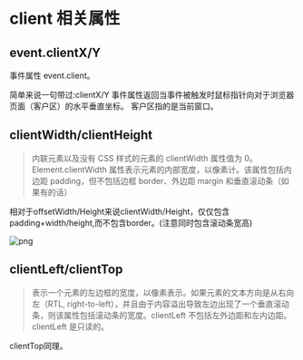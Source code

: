 # client 相关属性

## event.clientX/Y

事件属性 event.client。

简单来说一句带过:clientX/Y 事件属性返回当事件被触发时鼠标指针向对于浏览器页面（客户区）的水平垂直坐标。 客户区指的是当前窗口。


## clientWidth/clientHeight

> 内联元素以及没有 CSS 样式的元素的 clientWidth 属性值为 0。Element.clientWidth 属性表示元素的内部宽度，以像素计。该属性包括内边距 padding，但不包括边框 border、外边距 margin 和垂直滚动条（如果有的话）

相对于offsetWidth/Height来说clientWidth/Height，仅仅包含padding+width/height,而不包含border。(注意同时包含滚动条宽高)

![png](https://developer.mozilla.org/@api/deki/files/185/=Dimensions-client.png)


## clientLeft/clientTop

> 表示一个元素的左边框的宽度，以像素表示。如果元素的文本方向是从右向左（RTL, right-to-left），并且由于内容溢出导致左边出现了一个垂直滚动条，则该属性包括滚动条的宽度。clientLeft 不包括左外边距和左内边距。clientLeft 是只读的。

clientTop同理。